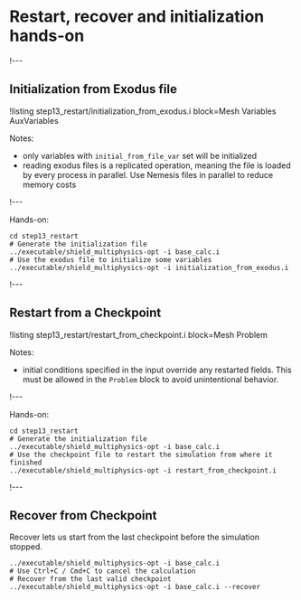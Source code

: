# Restart, recover and initialization hands-on

!---

## Initialization from Exodus file

!listing step13_restart/initialization_from_exodus.i block=Mesh Variables AuxVariables

Notes:

- only variables with `initial_from_file_var` set will be initialized
- reading exodus files is a replicated operation, meaning the file is loaded by every process in parallel. Use Nemesis files in parallel to reduce memory costs

!---

Hands-on:

```
cd step13_restart
# Generate the initialization file
../executable/shield_multiphysics-opt -i base_calc.i
# Use the exodus file to initialize some variables
../executable/shield_multiphysics-opt -i initialization_from_exodus.i
```

!---

## Restart from a Checkpoint

!listing step13_restart/restart_from_checkpoint.i block=Mesh Problem

Notes:

- initial conditions specified in the input override any restarted fields.
  This must be allowed in the `Problem` block to avoid unintentional behavior.

!---

Hands-on:

```
cd step13_restart
# Generate the initialization file
../executable/shield_multiphysics-opt -i base_calc.i
# Use the checkpoint file to restart the simulation from where it finished
../executable/shield_multiphysics-opt -i restart_from_checkpoint.i
```

!---

## Recover from Checkpoint

Recover lets us start from the last checkpoint before the simulation
stopped.

```
../executable/shield_multiphysics-opt -i base_calc.i
# Use Ctrl+C / Cmd+C to cancel the calculation
# Recover from the last valid checkpoint
../executable/shield_multiphysics-opt -i base_calc.i --recover
```
